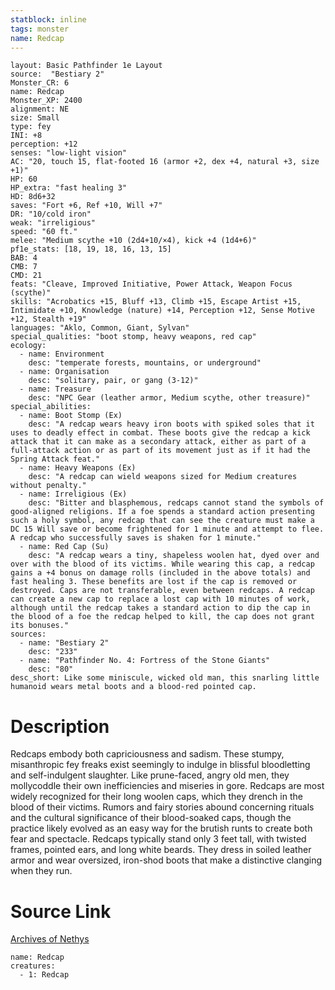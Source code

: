```yaml
---
statblock: inline
tags: monster
name: Redcap
---
```

```statblock
layout: Basic Pathfinder 1e Layout
source:  "Bestiary 2"
Monster_CR: 6
name: Redcap
Monster_XP: 2400
alignment: NE
size: Small
type: fey
INI: +8
perception: +12
senses: "low-light vision"
AC: "20, touch 15, flat-footed 16 (armor +2, dex +4, natural +3, size +1)"
HP: 60
HP_extra: "fast healing 3"
HD: 8d6+32
saves: "Fort +6, Ref +10, Will +7"
DR: "10/cold iron"
weak: "irreligious"
speed: "60 ft."
melee: "Medium scythe +10 (2d4+10/×4), kick +4 (1d4+6)"
pf1e_stats: [18, 19, 18, 16, 13, 15]
BAB: 4
CMB: 7
CMD: 21
feats: "Cleave, Improved Initiative, Power Attack, Weapon Focus (scythe)"
skills: "Acrobatics +15, Bluff +13, Climb +15, Escape Artist +15, Intimidate +10, Knowledge (nature) +14, Perception +12, Sense Motive +12, Stealth +19"
languages: "Aklo, Common, Giant, Sylvan"
special_qualities: "boot stomp, heavy weapons, red cap"
ecology:
  - name: Environment
    desc: "temperate forests, mountains, or underground"
  - name: Organisation
    desc: "solitary, pair, or gang (3-12)"
  - name: Treasure
    desc: "NPC Gear (leather armor, Medium scythe, other treasure)"
special_abilities:
  - name: Boot Stomp (Ex)
    desc: "A redcap wears heavy iron boots with spiked soles that it uses to deadly effect in combat. These boots give the redcap a kick attack that it can make as a secondary attack, either as part of a full-attack action or as part of its movement just as if it had the Spring Attack feat."
  - name: Heavy Weapons (Ex)
    desc: "A redcap can wield weapons sized for Medium creatures without penalty."
  - name: Irreligious (Ex)
    desc: "Bitter and blasphemous, redcaps cannot stand the symbols of good-aligned religions. If a foe spends a standard action presenting such a holy symbol, any redcap that can see the creature must make a DC 15 Will save or become frightened for 1 minute and attempt to flee. A redcap who successfully saves is shaken for 1 minute."
  - name: Red Cap (Su)
    desc: "A redcap wears a tiny, shapeless woolen hat, dyed over and over with the blood of its victims. While wearing this cap, a redcap gains a +4 bonus on damage rolls (included in the above totals) and fast healing 3. These benefits are lost if the cap is removed or destroyed. Caps are not transferable, even between redcaps. A redcap can create a new cap to replace a lost cap with 10 minutes of work, although until the redcap takes a standard action to dip the cap in the blood of a foe the redcap helped to kill, the cap does not grant its bonuses."
sources:
  - name: "Bestiary 2"
    desc: "233"
  - name: "Pathfinder No. 4: Fortress of the Stone Giants"
    desc: "80"
desc_short: Like some miniscule, wicked old man, this snarling little humanoid wears metal boots and a blood-red pointed cap.
```
# Description
Redcaps embody both capriciousness and sadism. These stumpy, misanthropic fey freaks exist seemingly to indulge in blissful bloodletting and self-indulgent slaughter. Like prune-faced, angry old men, they mollycoddle their own inefficiencies and miseries in gore. Redcaps are most widely recognized for their long woolen caps, which they drench in the blood of their victims. Rumors and fairy stories abound concerning rituals and the cultural significance of their blood-soaked caps, though the practice likely evolved as an easy way for the brutish runts to create both fear and spectacle. Redcaps typically stand only 3 feet tall, with twisted frames, pointed ears, and long white beards. They dress in soiled leather armor and wear oversized, iron-shod boots that make a distinctive clanging when they run.
# Source Link
[Archives of Nethys](https://aonprd.com/MonsterDisplay.aspx?ItemName=Redcap)
```encounter-table
name: Redcap
creatures:
  - 1: Redcap
```
